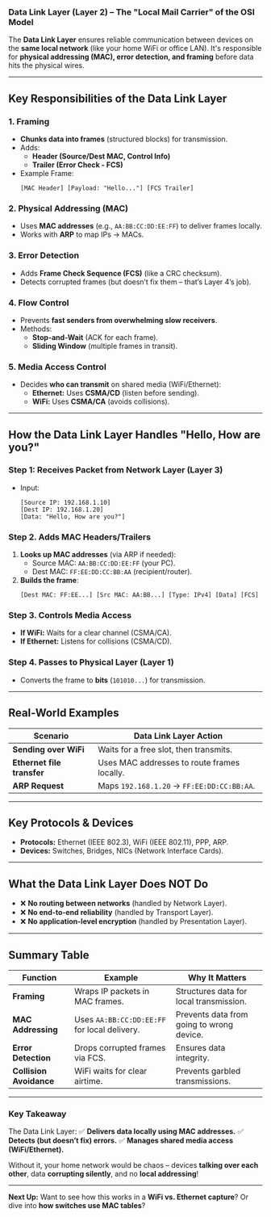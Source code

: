 ### **Data Link Layer (Layer 2) – The "Local Mail Carrier" of the OSI Model**

The **Data Link Layer** ensures reliable communication between devices on the **same local network** (like your home WiFi or office LAN). It's responsible for **physical addressing (MAC), error detection, and framing** before data hits the physical wires.

---

## **Key Responsibilities of the Data Link Layer**

### **1. Framing**

- **Chunks data into frames** (structured blocks) for transmission.
- Adds:
  - **Header (Source/Dest MAC, Control Info)**
  - **Trailer (Error Check - FCS)**
- Example Frame:
  ```
  [MAC Header] [Payload: "Hello..."] [FCS Trailer]
  ```

### **2. Physical Addressing (MAC)**

- Uses **MAC addresses** (e.g., `AA:BB:CC:DD:EE:FF`) to deliver frames locally.
- Works with **ARP** to map IPs → MACs.

### **3. Error Detection**

- Adds **Frame Check Sequence (FCS)** (like a CRC checksum).
- Detects corrupted frames (but doesn’t fix them – that’s Layer 4’s job).

### **4. Flow Control**

- Prevents **fast senders from overwhelming slow receivers**.
- Methods:
  - **Stop-and-Wait** (ACK for each frame).
  - **Sliding Window** (multiple frames in transit).

### **5. Media Access Control**

- Decides **who can transmit** on shared media (WiFi/Ethernet):
  - **Ethernet:** Uses **CSMA/CD** (listen before sending).
  - **WiFi:** Uses **CSMA/CA** (avoids collisions).

---

## **How the Data Link Layer Handles "Hello, How are you?"**

### **Step 1: Receives Packet from Network Layer (Layer 3)**

- Input:
  ```
  [Source IP: 192.168.1.10]
  [Dest IP: 192.168.1.20]
  [Data: "Hello, How are you?"]
  ```

### **Step 2. Adds MAC Headers/Trailers**

1. **Looks up MAC addresses** (via ARP if needed):
   - Source MAC: `AA:BB:CC:DD:EE:FF` (your PC).
   - Dest MAC: `FF:EE:DD:CC:BB:AA` (recipient/router).
2. **Builds the frame**:
   ```
   [Dest MAC: FF:EE...] [Src MAC: AA:BB...] [Type: IPv4] [Data] [FCS]
   ```

### **Step 3. Controls Media Access**

- **If WiFi:** Waits for a clear channel (CSMA/CA).
- **If Ethernet:** Listens for collisions (CSMA/CD).

### **Step 4. Passes to Physical Layer (Layer 1)**

- Converts the frame to **bits** (`101010...`) for transmission.

---

## **Real-World Examples**

| **Scenario**               | **Data Link Layer Action**                  |
| -------------------------- | ------------------------------------------- |
| **Sending over WiFi**      | Waits for a free slot, then transmits.      |
| **Ethernet file transfer** | Uses MAC addresses to route frames locally. |
| **ARP Request**            | Maps `192.168.1.20` → `FF:EE:DD:CC:BB:AA`.  |

---

## **Key Protocols & Devices**

- **Protocols:** Ethernet (IEEE 802.3), WiFi (IEEE 802.11), PPP, ARP.
- **Devices:** Switches, Bridges, NICs (Network Interface Cards).

---

## **What the Data Link Layer Does NOT Do**

- ❌ **No routing between networks** (handled by Network Layer).
- ❌ **No end-to-end reliability** (handled by Transport Layer).
- ❌ **No application-level encryption** (handled by Presentation Layer).

---

## **Summary Table**

| **Function**            | **Example**                                  | **Why It Matters**                        |
| ----------------------- | -------------------------------------------- | ----------------------------------------- |
| **Framing**             | Wraps IP packets in MAC frames.              | Structures data for local transmission.   |
| **MAC Addressing**      | Uses `AA:BB:CC:DD:EE:FF` for local delivery. | Prevents data from going to wrong device. |
| **Error Detection**     | Drops corrupted frames via FCS.              | Ensures data integrity.                   |
| **Collision Avoidance** | WiFi waits for clear airtime.                | Prevents garbled transmissions.           |

---

### **Key Takeaway**

The Data Link Layer:
✅ **Delivers data locally using MAC addresses.**
✅ **Detects (but doesn’t fix) errors.**
✅ **Manages shared media access (WiFi/Ethernet).**

Without it, your home network would be chaos – devices **talking over each other**, data **corrupting silently**, and no **local addressing**!

---

**Next Up:** Want to see how this works in a **WiFi vs. Ethernet capture**? Or dive into **how switches use MAC tables**?
